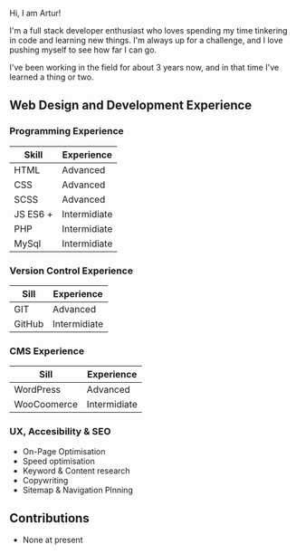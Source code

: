 Hi, I am Artur!

I'm a full stack developer enthusiast who loves spending my time tinkering in code and learning new things. I'm always up for a challenge, and I love pushing myself to see how far I can go.

I've been working in the field for about 3 years now, and in that time I've learned a thing or two.

## Web Design and Development Experience

### Programming Experience

| Skill         | Experience    |
| ------------- | ------------- |
| HTML          | Advanced      |
| CSS           | Advanced      |
| SCSS          | Advanced      |
| JS ES6 +      | Intermidiate  |
| PHP           | Intermidiate  |
| MySql         | Intermidiate  |

### Version Control Experience

| Sill          | Experience    |
| ------------- | ------------- |
| GIT           | Advanced      |
| GitHub        | Intermidiate  |

### CMS Experience

| Sill          | Experience    |
| ------------- | ------------- |
| WordPress     | Advanced      |
| WooCoomerce   | Intermidiate  |

### UX, Accesibility & SEO
 - On-Page Optimisation
 - Speed optimisation
 - Keyword & Content research
 - Copywriting
 - Sitemap & Navigation Plnning

## Contributions
 - None at present
